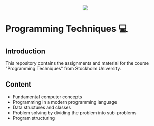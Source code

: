 <p align="center">
  <img src = "https://www.su.se/webb2021/img/su_logo_horizontal_english.svg"/>
</p>


# Programming Techniques 💻

## Introduction
This repository contains the assignments and material for the course "Programming Techniques" from Stockholm University.

## Content
* Fundamental computer concepts
* Programming in a modern programming language
* Data structures and classes
* Problem solving by dividing the problem into sub-problems
* Program structuring
